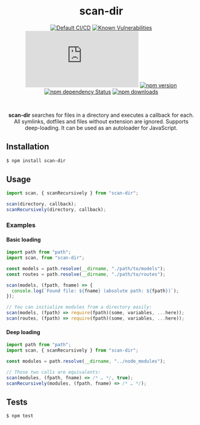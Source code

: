 <div align="center">
  <h1>scan-dir</h1>

[![Default CI/CD](https://github.com/Bartozzz/scan-dir/workflows/Default%20CI/CD/badge.svg)](https://github.com/Bartozzz/scan-dir/actions)
[![Known Vulnerabilities](https://snyk.io/test/github/Bartozzz/scan-dir/badge.svg?targetFile=package.json)](https://snyk.io/test/github/Bartozzz/scan-dir?targetFile=package.json)
[![npm package size](https://img.badgesize.io/Bartozzz/scan-dir/master/dist/index.js?compression=gzip)](https://www.npmjs.com/package/scan-dir)
[![npm version](https://img.shields.io/npm/v/scan-dir.svg)](https://www.npmjs.com/package/scan-dir)
[![npm dependency Status](https://david-dm.org/Bartozzz/scan-dir.svg)](https://www.npmjs.com/package/scan-dir)
[![npm downloads](https://img.shields.io/npm/dt/scan-dir.svg)](https://www.npmjs.com/package/scan-dir)

<br>

**scan-dir** searches for files in a directory and executes a callback for each. All symlinks, dotfiles and files without extension are ignored. Supports deep-loading. It can be used as an autoloader for JavaScript.

</div>

## Installation

```bash
$ npm install scan-dir
```

## Usage

```javascript
import scan, { scanRecursively } from "scan-dir";

scan(directory, callback);
scanRecursively(directory, callback);
```

### Examples

#### Basic loading

```javascript
import path from "path";
import scan, from "scan-dir";

const models = path.resolve(__dirname, "./path/to/models");
const routes = path.resolve(__dirname, "./path/to/routes");

scan(models, (fpath, fname) => {
  console.log(`Found file: ${fname} (absolute path: ${fpath})`);
});

// You can initialize modules from a directory easily:
scan(models, (fpath) => require(fpath)(some, variables, ...here));
scan(routes, (fpath) => require(fpath)(some, variables, ...here));
```

#### Deep loading

```javascript
import path from "path";
import scan, { scanRecursively } from "scan-dir";

const modules = path.resolve(__dirname, "../node_modules");

// Those two calls are equivalents:
scan(modules, (fpath, fname) => /* … */, true);
scanRecursively(modules, (fpath, fname) => /* … */);
```

## Tests

```bash
$ npm test
```
